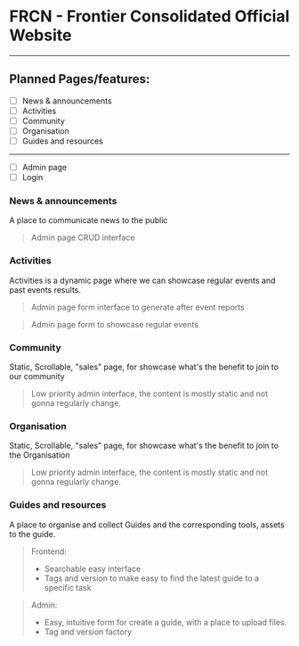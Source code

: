 # FRCN - Frontier Consolidated Official Website

--- 

## Planned Pages/features:
- [ ] News & announcements
- [ ] Activities 
- [ ] Community 
- [ ] Organisation
- [ ] Guides and resources
---
- [ ] Admin page
- [ ] Login 

### News & announcements
A place to communicate news to the public
> Admin page CRUD interface

### Activities
Activities is a dynamic page where we can showcase regular events and past events results.
> Admin page form interface to generate after event reports

> Admin page form to showcase regular events

### Community
Static, Scrollable, "sales" page, for showcase what's the benefit to join to our community
> Low priority admin interface, the content is mostly static and not gonna regularly change.

### Organisation
Static, Scrollable, "sales" page, for showcase what's the benefit to join to the Organisation
> Low priority admin interface, the content is mostly static and not gonna regularly change.

### Guides and resources
A place to organise and collect Guides and the corresponding tools, assets to the guide.
> Frontend: 
> - Searchable easy interface
> - Tags and version to make easy to find the latest guide to a specific task

> Admin: 
> - Easy, intuitive form for create a guide, with a place to upload files.
> - Tag and version factory